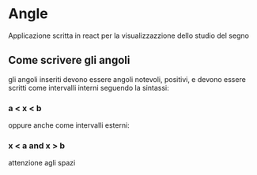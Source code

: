 # Angle

Applicazione scritta in react per la visualizzazzione dello studio del segno

## Come scrivere gli angoli

gli angoli inseriti devono essere angoli notevoli, positivi, e devono essere scritti
come intervalli interni seguendo la sintassi: 
 
### a < x < b

oppure anche come intervalli esterni:

### x < a and x > b

attenzione agli spazi

